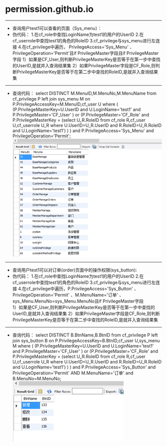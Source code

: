 # permission.github.io


***
* 查询用户test1可以查看的页面（Sys_menu）：
* 伪代码：
1.在cf_role中查找LoginName为test1的用户的UserID
2.在cf_userrole中查找test1的角色的RoleID
3.cf_privilege与sys_menu进行左连接
4.在cf_privilege中遍历， PrivilegeAccess='Sys_Menu' 、 PrivilegeOperation='Permit'且if PrivilegeMaster字段且if PrivilegeMaster字段
  1）如果是CF_User,则判断PrivilegeMasterKey是否等于在第一步中查找的UserID,是就并入查询结果集
  2）如果PrivilegeMaster字段是CF_Role,则判断PrivilegeMasterKey是否等于在第二步中查找的RoleID,是就并入查询结果集
***
* 查询代码： select DISTINCT M.MenuID,M.MenuNo,M.MenuName from cf_privilege P left join sys_menu M on P.PrivilegeAccessKey=M.MenuID,cf_user U where ( (P.PrivilegeMasterKey=U.UserID and U.LoginName='test1' and P.PrivilegeMaster='CF_User' ) or (P.PrivilegeMaster='CF_Role' and P.PrivilegeMasterKey = (select U_R.RoleID from cf_role R,cf_user U,cf_userrole U_R where U.UserID=U_R.UserID and R.RoleID=U_R.RoleID and U.LoginName='test1') ) ) and P.PrivilegeAccess='Sys_Menu' and PrivilegeOperation='Permit';
![查询](https://github.com/oshsx/permission.github.io/blob/master/1.png)
***
* 查询用户test1可以对订单(order)页面中的操作权限(sys_button):
* 伪代码：
1.在cf_role中查找LoginName为test1的用户的UserID
2.在cf_userrole中查找test1的角色的RoleID
3.cf_privilege与sys_menu进行左连接
4.在cf_privilege中遍历，P.PrivilegeAccess='Sys_Button' 、PrivilegeOperation='Permit' 、M.MenuName='订单' 、sys_Menu.MenuNo=sys_Menu.MenuNo且if PrivilegeMaster字段   
  1）如果是CF_User,则判断PrivilegeMasterKey是否等于在第一步中查找的UserID,是就并入查询结果集
  2）如果PrivilegeMaster字段是CF_Role,则判断PrivilegeMasterKey是否等于在第二步中查找的RoleID,是就并入查询结果集
***
* 查询代码： select DISTINCT B.BtnName,B.BtnID from cf_privilege P left join sys_button B on P.PrivilegeAccessKey=B.BtnID,cf_user U,sys_menu M where ( (P.PrivilegeMasterKey=U.UserID and U.LoginName='test1' and P.PrivilegeMaster='CF_User' ) or (P.PrivilegeMaster='CF_Role' and P.PrivilegeMasterKey = (select U_R.RoleID from cf_role R,cf_user U,cf_userrole U_R where U.UserID=U_R.UserID and R.RoleID=U_R.RoleID and U.LoginName='test1') ) ) and P.PrivilegeAccess='Sys_Button' and PrivilegeOperation='Permit' AND M.MenuName='订单' and B.MenuNo=M.MenuNo;
![查询](https://github.com/oshsx/permission.github.io/blob/master/2.png)
